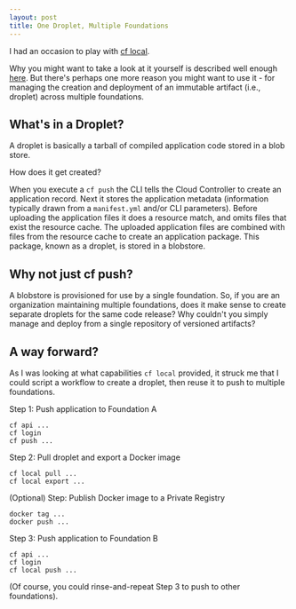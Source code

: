 ```yaml
---
layout: post
title: One Droplet, Multiple Foundations
---
```


I had an occasion to play with [cf local](https://github.com/cloudfoundry-incubator/cflocal). 

Why you might want to take a look at it yourself is described well enough [here](https://pivotal.io/cf-local).  But there's perhaps one more reason you might want to use it - for managing the creation and deployment of an immutable artifact (i.e., droplet) across multiple foundations.

<h2>What's in a Droplet?</h2>

A droplet is basically a tarball of compiled application code stored in a blob store. 

How does it get created? 

When you execute a `cf push` the CLI tells the Cloud Controller to create an application record.  Next it stores the application metadata (information typically drawn from a `manifest.yml` and/or CLI parameters). Before uploading the application files it does a resource match, and omits files that exist the resource cache.  The uploaded application files are combined with files from the resource cache to create an application package.  This package, known as a droplet, is stored in a blobstore.

<h2>Why not just cf push?</h2>

A blobstore is provisioned for use by a single foundation. So, if you are an organization maintaining multiple foundations, does it make sense to create separate droplets for the same code release? Why couldn't you simply manage and deploy from a single repository of versioned artifacts? 

<h2>A way forward?</h2>

As I was looking at what capabilities `cf local` provided, it struck me that I could script a workflow to create a droplet, then reuse it to push to multiple foundations. 

Step 1:  Push application to Foundation A

```
cf api ...
cf login
cf push ...
```

Step 2:  Pull droplet and export a Docker image
```
cf local pull ...
cf local export ...
```

(Optional) Step:  Publish Docker image to a Private Registry

```
docker tag ...
docker push ...
```

Step 3: Push application to Foundation B

```
cf api ...
cf login
cf local push ...
```

(Of course, you could rinse-and-repeat Step 3 to push to other foundations).
